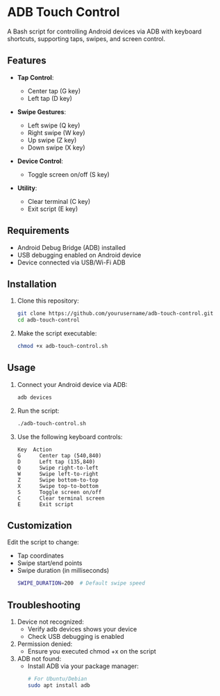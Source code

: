 # ADB Touch Control
A Bash script for controlling Android devices via ADB with keyboard shortcuts, supporting taps, swipes, and screen control.

## Features

- **Tap Control**:
  - Center tap (G key)
  - Left tap (D key)
  
- **Swipe Gestures**:
  - Left swipe (Q key)
  - Right swipe (W key)
  - Up swipe (Z key)
  - Down swipe (X key)

- **Device Control**:
  - Toggle screen on/off (S key)
  
- **Utility**:
  - Clear terminal (C key)
  - Exit script (E key)

## Requirements

- Android Debug Bridge (ADB) installed
- USB debugging enabled on Android device
- Device connected via USB/Wi-Fi ADB

## Installation

1. Clone this repository:
   ```bash
   git clone https://github.com/yourusername/adb-touch-control.git
   cd adb-touch-control
   ```

2. Make the script executable:
   ```bash
   chmod +x adb-touch-control.sh
   ```

## Usage
1. Connect your Android device via ADB:
   ```bash
   adb devices
   ```

2. Run the script:
   ```bash
   ./adb-touch-control.sh
   ```

3. Use the following keyboard controls:
   ```
   Key	Action
   G	  Center tap (540,840)
   D	  Left tap (135,840)
   Q	  Swipe right-to-left
   W	  Swipe left-to-right
   Z	  Swipe bottom-to-top
   X	  Swipe top-to-bottom
   S	  Toggle screen on/off
   C	  Clear terminal screen
   E	  Exit script
   ```

## Customization

Edit the script to change:
- Tap coordinates
- Swipe start/end points
- Swipe duration (in milliseconds)
  ```bash
  SWIPE_DURATION=200  # Default swipe speed
  ```

## Troubleshooting

1. Device not recognized:
   - Verify adb devices shows your device
   - Check USB debugging is enabled
2. Permission denied:
   - Ensure you executed chmod +x on the script
3. ADB not found:
   - Install ADB via your package manager:
     ```bash
     # For Ubuntu/Debian
     sudo apt install adb
     ```
